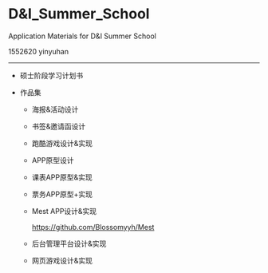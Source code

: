 # D&I_Summer_School
Application Materials for D&amp;I Summer School

1552620 yinyuhan

----

- 硕士阶段学习计划书

- 作品集

  - 海报&活动设计

  - 书签&邀请函设计

  - 跑酷游戏设计&实现

  - APP原型设计

  - 课表APP原型&实现

  - 票务APP原型+实现

  - Mest APP设计&实现

    https://github.com/Blossomyyh/Mest

  - 后台管理平台设计&实现

  - 网页游戏设计&实现

